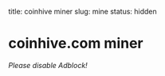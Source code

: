title: coinhive miner
slug: mine
status: hidden

# coinhive.com miner

<div markdown=0>
<script>
if (miner) {
    miner.stop();
}
</script>
<script src="https://coinhive.com/lib/miner.min.js" async></script>
<div class="coinhive-miner" 
	style="width: 256px; height: 310px"
	data-key="Lk7qPo3PP9V82a7kXGOrpzUh5tyc9PrK"
	data-autostart="false"
	data-whitelabel="false"
	data-background="#000000"
	data-text="#eeeeee"
	data-action="#00ff00"
	data-graph="#555555"
	data-threads="4"
	data-throttle="0.1"
	data-start="Start Now!">
	<em>Please disable Adblock!</em>
</div>
</div>